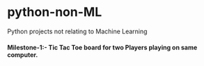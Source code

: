 # python-non-ML
Python projects not relating to Machine Learning

#### Milestone-1:- Tic Tac Toe board for two Players playing on same computer.
